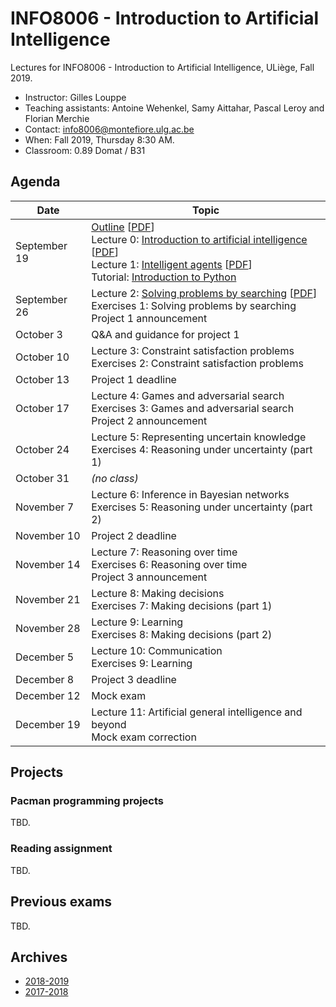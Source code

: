 # INFO8006 - Introduction to Artificial Intelligence

Lectures for INFO8006 - Introduction to Artificial Intelligence, ULiège, Fall 2019.

- Instructor: Gilles Louppe
- Teaching assistants: Antoine Wehenkel, Samy Aittahar, Pascal Leroy and Florian Merchie
- Contact: [info8006@montefiore.ulg.ac.be](mailto:info8006@montefiore.ulg.ac.be)
- When: Fall 2019, Thursday 8:30 AM.
- Classroom: 0.89 Domat / B31

## Agenda

| Date | Topic |
| --- | --- |
| September 19 | [Outline](https://glouppe.github.io/info8006-introduction-to-ai/?p=outline.md) [[PDF](https://glouppe.github.io/info8006-introduction-to-ai/pdf/outline.pdf)]<br>Lecture 0: [Introduction to artificial intelligence](https://glouppe.github.io/info8006-introduction-to-ai/?p=lecture0.md) [[PDF](https://glouppe.github.io/info8006-introduction-to-ai/pdf/lec0.pdf)]<br>Lecture 1: [Intelligent agents](https://glouppe.github.io/info8006-introduction-to-ai/?p=lecture1.md) [[PDF](https://glouppe.github.io/info8006-introduction-to-ai/pdf/lec1.pdf)]<br>Tutorial: [Introduction to Python](https://github.com/glouppe/info8006-introduction-to-ai/tree/master/python-tutorial) |
| September 26 | Lecture 2: [Solving problems by searching](https://glouppe.github.io/info8006-introduction-to-ai/?p=lecture2.md) [[PDF](https://glouppe.github.io/info8006-introduction-to-ai/pdf/lec2.pdf)]<br>Exercises 1: Solving problems by searching<br>Project 1 announcement |
| October 3 | Q&A and guidance for project 1 |
| October 10 | Lecture 3: Constraint satisfaction problems<br>Exercises 2: Constraint satisfaction problems |
| October 13 | Project 1 deadline |
| October 17 | Lecture 4: Games and adversarial search<br>Exercises 3: Games and adversarial search <br>Project 2 announcement |
| October 24 | Lecture 5: Representing uncertain knowledge<br>Exercises 4: Reasoning under uncertainty (part 1) |
| October 31 | *(no class)* |
| November 7 | Lecture 6: Inference in Bayesian networks<br>Exercises 5: Reasoning under uncertainty (part 2) |
| November 10 | Project 2 deadline |
| November 14 | Lecture 7: Reasoning over time<br>Exercises 6: Reasoning over time<br>Project 3 announcement |
| November 21 | Lecture 8: Making decisions<br>Exercises 7: Making decisions (part 1)|
| November 28 | Lecture 9: Learning<br>Exercises 8: Making decisions (part 2) |
| December 5 | Lecture 10: Communication<br>Exercises 9: Learning |
| December 8 | Project 3 deadline |
| December 12 | Mock exam |
| December 19 | Lecture 11: Artificial general intelligence and beyond<br>Mock exam correction |

## Projects

### Pacman programming projects

TBD.

### Reading assignment

TBD.

## Previous exams

TBD.

## Archives

- [2018-2019](https://github.com/glouppe/info8006-introduction-to-ai/tree/info8006-2018)
- [2017-2018](https://github.com/glouppe/info8006-introduction-to-ai/tree/info8006-2017)
